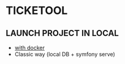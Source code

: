 # TICKETOOL

## LAUNCH PROJECT IN LOCAL

* [with docker](./docs/docker/readme.md)
* Classic way (local DB + symfony serve)
